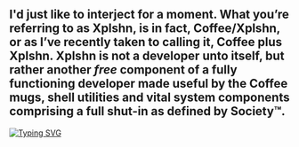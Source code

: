 ## I'd just like to interject for a moment. What you’re referring to as Xplshn, is in fact, Coffee/Xplshn, or as I’ve recently taken to calling it, Coffee plus Xplshn. Xplshn is not a developer unto itself, but rather another _free_ component of a fully functioning developer made useful by the Coffee mugs, shell utilities and vital system components comprising a full shut-in as defined by Society™.

<a href="https://git.io/typing-svg"><img src="https://readme-typing-svg.demolab.com?font=Monaspace+Argon&pause=1000&color=E85BF7&random=false&width=435&lines=Rookie+dev;Naive;Unix+lover;The+only+straight+Linux+user;pledge()" alt="Typing SVG" /></a>

<!--
**xplshn/xplshn** is a ✨ _special_ ✨ repository because its `README.md` (this file) appears on your GitHub profile.

Here are some ideas to get you started:

- 🔭 I’m currently working on ...
- 🌱 I’m currently learning ...
- 👯 I’m looking to collaborate on ...
- 🤔 I’m looking for help with ...
- 💬 Ask me about ...
- 📫 How to reach me: ...
- ⚡ Fun fact: ...
-->
